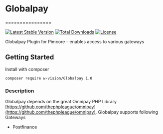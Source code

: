 # Globalpay
================

[![Latest Stable Version](https://poser.pugx.org/coreshop/omnipay/v/stable)](https://packagist.org/packages/coreshop/omnipay)
[![Total Downloads](https://poser.pugx.org/coreshop/omnipay/downloads)](https://packagist.org/packages/coreshop/omnipay)
[![License](https://poser.pugx.org/coreshop/omnipay/license)](https://packagist.org/packages/coreshop/omnipay)

Globalpay Plugin for Pimcore – enables access to various gateways

## Getting Started

Install with composer

```
composer require w-vision/Globalpay 1.0
```

### Description
Globalpay depends on the great Omnipay PHP Library [https://github.com/thephpleague/omnipay](https://github.com/thephpleague/omnipay). Globalpay supports following Gateways

 - Postfinance
